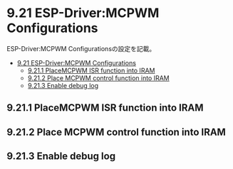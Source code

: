 # 9.21 ESP-Driver:MCPWM Configurations
ESP-Driver:MCPWM Configurationsの設定を記載。

- [9.21 ESP-Driver:MCPWM Configurations](#921-esp-drivermcpwm-configurations)
  - [9.21.1 PlaceMCPWM ISR function into IRAM](#9211-placemcpwm-isr-function-into-iram)
  - [9.21.2 Place MCPWM control function into IRAM](#9212-place-mcpwm-control-function-into-iram)
  - [9.21.3 Enable debug log](#9213-enable-debug-log)

## 9.21.1 PlaceMCPWM ISR function into IRAM
## 9.21.2 Place MCPWM control function into IRAM
## 9.21.3 Enable debug log
